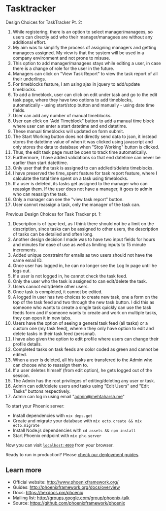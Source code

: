 # Tasktracker

Design Choices for TaskTracker Pt. 2:
1.  While registering, there is an option to select manager/managees, so users can directly add who their manager/managees are without any additional effort.
2.  My aim was to simplify the process of assigning managers and getting managees assigned. My view is that the system will be used in a company environment and not prone to misuse.
3.  This option to add manager/managees stays while editing a user, in case there is a change of role for the user in the future.
4.  Managers can click on "View Task Report" to view the task report of all their underlings.
5.  For timeblocks feature, I am using ajax in jquery to add/update timeblocks.
6.  To add a timeblock, user can click on edit under task and go to the edit task page, where they have two options to add timeblocks, automatically - using start/stop button and manually - using date time fields.
7.  User can add any number of manual timeblocks.
8.  User can click on "Add Timeblock" button to add a manual time block where user can enter a start datetime and end datetime.
9.  These manual timeblocks will updated on form submit.
10. The Start Working button does not directly send data to json, it instead stores the datetime value of when it was clicked using javascript and only stores the data to database when "Stop Working" button is clicked.
11. Thus, the edit task page must be open to track time automatically.
12. Furthermore, I have added validations so that end datetime can never be earlier than start datettime.
13. Only user that the task is assigned to can add/edit/delete timeblocks.
14. I have preserved the time_spent feature for task report feature, where I calculate the total time spent on a task using timeblocks.
15. If a user is deleted, its tasks get assigned to the manager who can reassign them. If the user does not have a manager, it goes to admin who can reassign the task.
16. Only a manager can see the "view task report" button.
17. User cannot reassign a task, only the manager of the task can.

Previous Design Choices for Task Tracker pt. 1:
1. Description is of type text, as I think there should not be a limit on the description, since tasks can be assigned to other users, the description of tasks can be detailed and often long.
2. Another design decision I made was to have two input fields for hours and minutes for ease of use as well as limiting inputs to 15 minute increments.
3. Added unique constraint for emails as two users should not have the same email ID.
4. Once user has logged in, he can no longer see the Log In page until he logs out.
5. If a user is not logged in, he cannot check the task feed.
6. Only the user who the task is assigned to can edit/delete the task.
7. Users cannot edit/delete other users.
8. Once task is completed, it cannot be edited.
9. A logged in user has two choices to create new task, one a form on the top of the task feed and two through the new task button. I did this as someone who wants to create a single task quickly can use the task feeds form and if someone wants to create and work on multiple tasks, they can open it in new tabs.
10. Users have the option of seeing a general task feed (all tasks) or a custom one (my task feed), wherein they only have option to edit and delete tasks in their task feed (personal).
11. I have also given the option to edit profile where users can change their profile details.
12. Completed tasks on task feeds are color coded as green and cannot be edited.
13. When a user is deleted, all his tasks are transfered to the Admin who can choose who to reassign them to.
14. If a user deletes himself (from edit option), he gets logged out of the session.
15. The Admin has the root privileges of editing/deleting any user or task.
16. Admin can edit/delete users and tasks using "Edit Users" and "Edit Tasks" buttons respectively.
17. Admin can log in using email "admin@mehtaharsh.me"

To start your Phoenix server:

  * Install dependencies with `mix deps.get`
  * Create and migrate your database with `mix ecto.create && mix ecto.migrate`
  * Install Node.js dependencies with `cd assets && npm install`
  * Start Phoenix endpoint with `mix phx.server`

Now you can visit [`localhost:4000`](http://localhost:4000) from your browser.

Ready to run in production? Please [check our deployment guides](http://www.phoenixframework.org/docs/deployment).

## Learn more

  * Official website: http://www.phoenixframework.org/
  * Guides: http://phoenixframework.org/docs/overview
  * Docs: https://hexdocs.pm/phoenix
  * Mailing list: http://groups.google.com/group/phoenix-talk
  * Source: https://github.com/phoenixframework/phoenix

